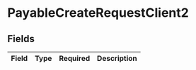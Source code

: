 # PayableCreateRequestClient2


## Fields

| Field       | Type        | Required    | Description |
| ----------- | ----------- | ----------- | ----------- |